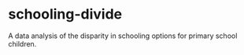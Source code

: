 # schooling-divide
A data analysis of the disparity in schooling options for primary school children.
